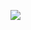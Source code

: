 [![](https://mermaid.ink/img/pako:eNp1kV1LQzEMhv9KydVk24W3R690CsKmgl4WRmzDLOuHpD2CzPPf7YeDiV2ukvdJ3pLmACpoggGUxRhXBneMTnqR45lDKcT193Ip7gO7y7_6IOYOjZ9dNLl2lF6FHJtUPRs4NKXEPOInbd-S3ypr1P44X5ENqP-jSfqaNL_if2q3fpztKF2JSOnU6obR6y7Z5I1tl9wGG7hLVpjowXfRq3HnUJl6GtPZsQ7Lu8ICHHH-W53vUjeVkN7JkYQhpxp5L0H6KfeNHzo_cadNCgxD4pEWgGMKL19eHevW83vaJk4_tS6XWQ)](https://mermaid.live/edit#pako:eNp1kV1LQzEMhv9KydVk24W3R690CsKmgl4WRmzDLOuHpD2CzPPf7YeDiV2ukvdJ3pLmACpoggGUxRhXBneMTnqR45lDKcT193Ip7gO7y7_6IOYOjZ9dNLl2lF6FHJtUPRs4NKXEPOInbd-S3ypr1P44X5ENqP-jSfqaNL_if2q3fpztKF2JSOnU6obR6y7Z5I1tl9wGG7hLVpjowXfRq3HnUJl6GtPZsQ7Lu8ICHHH-W53vUjeVkN7JkYQhpxp5L0H6KfeNHzo_cadNCgxD4pEWgGMKL19eHevW83vaJk4_tS6XWQ)
